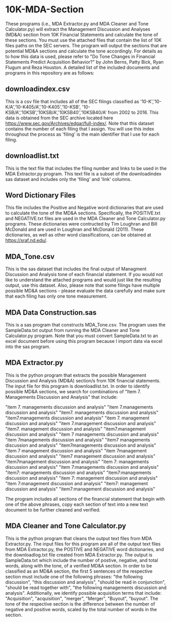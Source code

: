 # 10K-MDA-Section
These programs (i.e., MDA Extractor.py and MDA Cleaner and Tone Calculator.py) will extract the Management Discussion and Analyses (MD&A) section from 10K Financial Statements and calculate the tone of these sections.  You must use the attached files that contain the list of 10K files paths on the SEC servers.  The program will output the sections that are potential MD&A sections and calculate the tone accordingly.  For details as to how this data is used, please refer to "Do Tone Changes in Financial Statements Predict Acquisition Behavior?" by John Berns, Patty Bick, Ryan Flugum and Reza Houston.  A detailed list of the included documents and programs in this repository are as follows:

## downloadindex.csv
This is a csv file that includes all of the SEC filings classified as '10-K','10-K/A','10-K405/A','10-K405','10-KSB', '10-KSB/A','10KSB','10KSB/A','10KSB40','10KSB40/A' from 2002 to 2016.  This data is obtained from the SEC archive located here https://www.sec.gov/Archives/edgar/full-index/.  Note that this dataset contains the number of each filing that I assign.  You will use this index throughout the process as 'filing' is the main identifier that I use for each filing.

## downloadlist.txt
This is the text file that includes the filing number and links to be used in the MDA Extractor.py program.  This text file is a subset of the downloadindex sas dataset and includes only the 'filing' and 'link' columns.

## Word Dictionary Files
This file includes the Positive and Negative word dictionaries that are used to calculate the tone of the MD&A sections.  Specifically, the POSITIVE.txt and NEGATIVE.txt files are used in the MDA Cleaner and Tone Calculator.py programs.  These dictionaries were contructed by Tim Loughran and Bill McDonald and are used in Loughran and McDonald (2011).  These dictionaries, as well as other word classifications, can be obtained at https://sraf.nd.edu/. 

## MDA_Tone.csv
This is the sas dataset that includes the final output of Managment Discussion and Analysis tone of each financial statement.  If you would not like to understand the attached programs and would just like the resulting output, use this dataset.  Also, please note that some filings have multiple possible MD&A sections - please evaluate the data carefully and make sure that each filing has only one tone measurement. 

## MDA Data Construction.sas
This is a sas program that constructs MDA_Tone.csv.  The program uses the SampleData.txt output from running the MDA Cleaner and Tone Calculator.py program.  Note that you must convert SampleData.txt to an excel document before using this program because I import data via excel into the sas program.

## MDA Extractor.py
This is the python program that extracts the possible Management Discussion and Analysis (MD&A) section/s from 10K financial statements.  The input file for this program is downloadlist.txt.  In order to identify possible MD&A sections, we search for combinations of "Item 7. Managements Discussion and Analysis" that include:

"item 7\. managements discussion and analysis"
"item 7\.managements discussion and analysis"
"item7\. managements discussion and analysis"
"item7\.managements discussion and analysis"
"item 7\. management discussion and analysis"
"item 7\.management discussion and analysis"
"item7\. management discussion and analysis"
"item7\.management discussion and analysis"
"item 7 managements discussion and analysis"
"item 7managements discussion and analysis"
"item7 managements discussion and analysis"
"item7managements discussion and analysis"
"item 7 management discussion and analysis"
"item 7management discussion and analysis"
"item7 management discussion and analysis"
"item7management discussion and analysis"
"item 7: managements discussion and analysis"
"item 7:managements discussion and analysis"
"item7: managements discussion and analysis"
"item7:managements discussion and analysis"
"item 7: management discussion and analysis"
"item 7:management discussion and analysis"
"item7: management discussion and analysis"
"item7:management discussion and analysis"

The program includes all sections of the financial statement that begin with one of the above phrases, copy each section of text into a new text document to be further cleaned and verified.

## MDA Cleaner and Tone Calculator.py
This is the python program that cleans the output text files from MDA Extractor.py.  The input files for this program are all of the output text files from MDA Extractor.py, the POSTIVE and NEGATIVE word dictionaries, and the downloadlog.txt file created from MDA Extractor.py.  The output is SampleData.txt which include the number of postive, negative, and total words, along with the tone, of a verified MD&A section.  In order to be classified as an MD&A section, the first 5 sentences of the respective section must include one of the following phrases:  "the following discussion", "this discussion and analysis", "should be read in conjunction", "should be read together with", "the following managements discussion and analysis".  Additionally, we identify possible acquisition terms that include: "Acquisition", "acquisition", "merger", "Merger", "Buyout", "buyout".  The tone of the respective section is the difference between the number of negative and positive words, scaled by the total number of words in the section.

